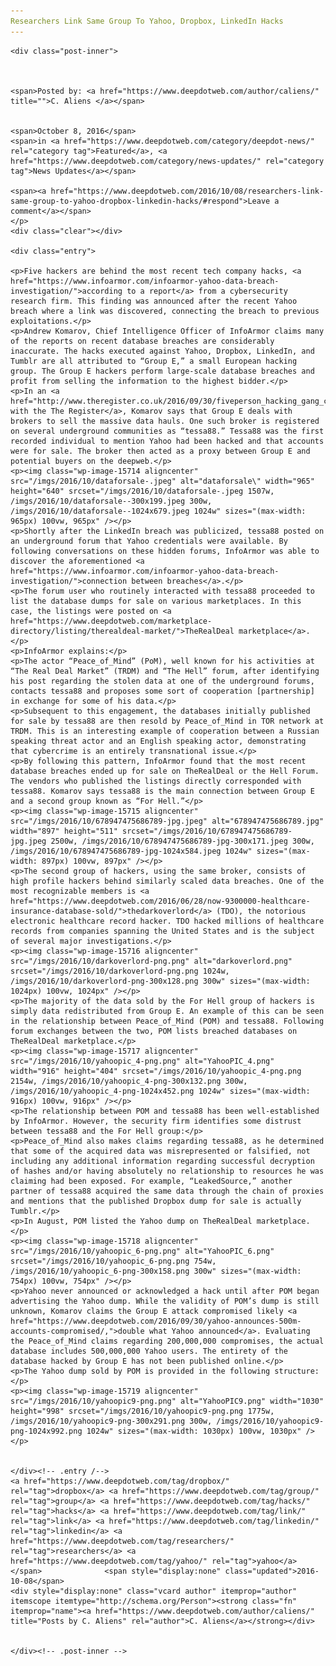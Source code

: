 ```yaml
---
Researchers Link Same Group To Yahoo, Dropbox, LinkedIn Hacks
---
```

<article class="post-listing post-15713 post type-post status-publish format-standard has-post-thumbnail hentry  tag-dropbox tag-group tag-hacks tag-link tag-linkedin tag-researchers tag-yahoo">
    
    <div class="post-inner">
    
    
        
    <span>Posted by: <a href="https://www.deepdotweb.com/author/caliens/" title="">C. Aliens </a></span>
    
    
    <span>October 8, 2016</span>
    <span>in <a href="https://www.deepdotweb.com/category/deepdot-news/" rel="category tag">Featured</a>, <a href="https://www.deepdotweb.com/category/news-updates/" rel="category tag">News Updates</a></span>
    
    <span><a href="https://www.deepdotweb.com/2016/10/08/researchers-link-same-group-to-yahoo-dropbox-linkedin-hacks/#respond">Leave a comment</a></span>
    </p>
    <div class="clear"></div>
    
    <div class="entry">
    
    <p>Five hackers are behind the most recent tech company hacks, <a href="https://www.infoarmor.com/infoarmor-yahoo-data-breach-investigation/">according to a report</a> from a cybersecurity research firm. This finding was announced after the recent Yahoo breach where a link was discovered, connecting the breach to previous exploitations.</p>
    <p>Andrew Komarov, Chief Intelligence Officer of InfoArmor claims many of the reports on recent database breaches are considerably inaccurate. The hacks executed against Yahoo, Dropbox, LinkedIn, and Tumblr are all attributed to “Group E,” a small European hacking group. The Group E hackers perform large-scale database breaches and profit from selling the information to the highest bidder.</p>
    <p>In an <a href="http://www.theregister.co.uk/2016/09/30/fiveperson_hacking_gang_claimed_behind_breaches_of_3bn_logins/">interview with the The Register</a>, Komarov says that Group E deals with brokers to sell the massive data hauls. One such broker is registered on several underground communities as “tessa88.” Tessa88 was the first recorded individual to mention Yahoo had been hacked and that accounts were for sale. The broker then acted as a proxy between Group E and potential buyers on the deepweb.</p>
    <p><img class="wp-image-15714 aligncenter" src="/imgs/2016/10/dataforsale-.jpeg" alt="dataforsale\" width="965" height="640" srcset="/imgs/2016/10/dataforsale-.jpeg 1507w, /imgs/2016/10/dataforsale--300x199.jpeg 300w, /imgs/2016/10/dataforsale--1024x679.jpeg 1024w" sizes="(max-width: 965px) 100vw, 965px" /></p>
    <p>Shortly after the LinkedIn breach was publicized, tessa88 posted on an underground forum that Yahoo credentials were available. By following conversations on these hidden forums, InfoArmor was able to discover the aforementioned <a href="https://www.infoarmor.com/infoarmor-yahoo-data-breach-investigation/">connection between breaches</a>.</p>
    <p>The forum user who routinely interacted with tessa88 proceeded to list the database dumps for sale on various marketplaces. In this case, the listings were posted on <a href="https://www.deepdotweb.com/marketplace-directory/listing/therealdeal-market/">TheRealDeal marketplace</a>.</p>
    <p>InfoArmor explains:</p>
    <p>The actor “Peace_of_Mind” (PoM), well known for his activities at “The Real Deal Market” (TRDM) and “The Hell” forum, after identifying his post regarding the stolen data at one of the underground forums, contacts tessa88 and proposes some sort of cooperation [partnership] in exchange for some of his data.</p>
    <p>Subsequent to this engagement, the databases initially published for sale by tessa88 are then resold by Peace_of_Mind in TOR network at TRDM. This is an interesting example of cooperation between a Russian speaking threat actor and an English speaking actor, demonstrating that cybercrime is an entirely transnational issue.</p>
    <p>By following this pattern, InfoArmor found that the most recent database breaches ended up for sale on TheRealDeal or the Hell Forum. The vendors who published the listings directly corresponded with tessa88. Komarov says tessa88 is the main connection between Group E and a second group known as “For Hell.”</p>
    <p><img class="wp-image-15715 aligncenter" src="/imgs/2016/10/678947475686789-jpg.jpeg" alt="678947475686789.jpg" width="897" height="511" srcset="/imgs/2016/10/678947475686789-jpg.jpeg 2500w, /imgs/2016/10/678947475686789-jpg-300x171.jpeg 300w, /imgs/2016/10/678947475686789-jpg-1024x584.jpeg 1024w" sizes="(max-width: 897px) 100vw, 897px" /></p>
    <p>The second group of hackers, using the same broker, consists of high profile hackers behind similarly scaled data breaches. One of the most recognizable members is <a href="https://www.deepdotweb.com/2016/06/28/now-9300000-healthcare-insurance-database-sold/">thedarkoverlord</a> (TDO), the notorious electronic healthcare record hacker. TDO hacked millions of healthcare records from companies spanning the United States and is the subject of several major investigations.</p>
    <p><img class="wp-image-15716 aligncenter" src="/imgs/2016/10/darkoverlord-png.png" alt="darkoverlord.png" srcset="/imgs/2016/10/darkoverlord-png.png 1024w, /imgs/2016/10/darkoverlord-png-300x128.png 300w" sizes="(max-width: 1024px) 100vw, 1024px" /></p>
    <p>The majority of the data sold by the For Hell group of hackers is simply data redistributed from Group E. An example of this can be seen in the relationship between Peace_of_Mind (POM) and tessa88. Following forum exchanges between the two, POM lists breached databases on TheRealDeal marketplace.</p>
    <p><img class="wp-image-15717 aligncenter" src="/imgs/2016/10/yahoopic_4-png.png" alt="YahooPIC_4.png" width="916" height="404" srcset="/imgs/2016/10/yahoopic_4-png.png 2154w, /imgs/2016/10/yahoopic_4-png-300x132.png 300w, /imgs/2016/10/yahoopic_4-png-1024x452.png 1024w" sizes="(max-width: 916px) 100vw, 916px" /></p>
    <p>The relationship between POM and tessa88 has been well-established by InfoArmor. However, the security firm identifies some distrust between tessa88 and the For Hell group:</p>
    <p>Peace_of_Mind also makes claims regarding tessa88, as he determined that some of the acquired data was misrepresented or falsified, not including any additional information regarding successful decryption of hashes and/or having absolutely no relationship to resources he was claiming had been exposed. For example, “LeakedSource,” another partner of tessa88 acquired the same data through the chain of proxies and mentions that the published Dropbox dump for sale is actually Tumblr.</p>
    <p>In August, POM listed the Yahoo dump on TheRealDeal marketplace.</p>
    <p><img class="wp-image-15718 aligncenter" src="/imgs/2016/10/yahoopic_6-png.png" alt="YahooPIC_6.png" srcset="/imgs/2016/10/yahoopic_6-png.png 754w, /imgs/2016/10/yahoopic_6-png-300x158.png 300w" sizes="(max-width: 754px) 100vw, 754px" /></p>
    <p>Yahoo never announced or acknowledged a hack until after POM began advertising the Yahoo dump. While the validity of POM’s dump is still unknown, Komarov claims the Group E attack compromised likely <a href="https://www.deepdotweb.com/2016/09/30/yahoo-announces-500m-accounts-compromised/,">double what Yahoo announced</a>. Evaluating the Peace_of_Mind claims regarding 200,000,000 compromises, the actual database includes 500,000,000 Yahoo users. The entirety of the database hacked by Group E has not been published online.</p>
    <p>The Yahoo dump sold by POM is provided in the following structure:</p>
    <p><img class="wp-image-15719 aligncenter" src="/imgs/2016/10/yahoopic9-png.png" alt="YahooPIC9.png" width="1030" height="998" srcset="/imgs/2016/10/yahoopic9-png.png 1775w, /imgs/2016/10/yahoopic9-png-300x291.png 300w, /imgs/2016/10/yahoopic9-png-1024x992.png 1024w" sizes="(max-width: 1030px) 100vw, 1030px" /></p>
    
    
    </div><!-- .entry /-->
    <a href="https://www.deepdotweb.com/tag/dropbox/" rel="tag">dropbox</a> <a href="https://www.deepdotweb.com/tag/group/" rel="tag">group</a> <a href="https://www.deepdotweb.com/tag/hacks/" rel="tag">hacks</a> <a href="https://www.deepdotweb.com/tag/link/" rel="tag">link</a> <a href="https://www.deepdotweb.com/tag/linkedin/" rel="tag">linkedin</a> <a href="https://www.deepdotweb.com/tag/researchers/" rel="tag">researchers</a> <a href="https://www.deepdotweb.com/tag/yahoo/" rel="tag">yahoo</a></span>				<span style="display:none" class="updated">2016-10-08</span>
    <div style="display:none" class="vcard author" itemprop="author" itemscope itemtype="http://schema.org/Person"><strong class="fn" itemprop="name"><a href="https://www.deepdotweb.com/author/caliens/" title="Posts by C. Aliens" rel="author">C. Aliens</a></strong></div>
    
    
    </div><!-- .post-inner -->
</article><!-- .post-listing -->

